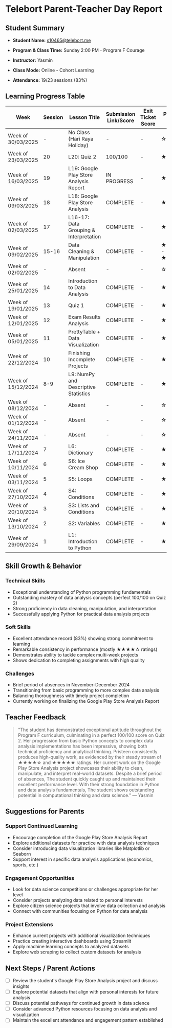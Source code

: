 # Telebort Parent-Teacher Day Report

## Student Summary

- **Student Name:** s10465@telebort.me

- **Program & Class Time:** Sunday 2:00 PM - Program F Courage

- **Instructor:** Yasmin 

- **Class Mode:** Online - Cohort Learning

- **Attendance:** 19/23 sessions (83%)


## Learning Progress Table

| Week | Session | Lesson Title | Submission Link/Score | Exit Ticket Score | Progress Rating |
|------|---------|-------------|----------------------|-------------------|-----------------|
| Week of 30/03/2025 | - | No Class (Hari Raya Holiday) | - | - | ☆☆☆☆☆ |
| Week of 23/03/2025 | 20 | L20: Quiz 2 | 100/100 | - | ★★★★★ |
| Week of 16/03/2025 | 19 | L19: Google Play Store Analysis Report | IN PROGRESS | - | ★★★☆☆ |
| Week of 09/03/2025 | 18 | L18: Google Play Store Analysis | COMPLETE | - | ★★★★☆ |
| Week of 02/03/2025 | 17 | L16-17: Data Grouping & Interpretation | COMPLETE | - | ★★★★☆ |
| Week of 09/02/2025 | 15-16 | Data Cleaning & Manipulation | COMPLETE | - | ★★★★☆ - ★★★★★ |
| Week of 02/02/2025 | - | Absent | - | - | ☆☆☆☆☆ |
| Week of 25/01/2025 | 14 | Introduction to Data Analysis | COMPLETE | - | ★★★★☆ |
| Week of 19/01/2025 | 13 | Quiz 1 | COMPLETE | - | ★★★★☆ |
| Week of 12/01/2025 | 12 | Exam Results Analysis | COMPLETE | - | ★★★★☆ |
| Week of 05/01/2025 | 11 | PrettyTable + Data Visualization | COMPLETE | - | ★★★★☆ |
| Week of 22/12/2024 | 10 | Finishing Incomplete Projects | COMPLETE | - | ★★★★☆ |
| Week of 15/12/2024 | 8-9 | L9: NumPy and Descriptive Statistics | COMPLETE | - | ★★★☆☆ |
| Week of 08/12/2024 | - | Absent | - | - | ☆☆☆☆☆ |
| Week of 01/12/2024 | - | Absent | - | - | ☆☆☆☆☆ |
| Week of 24/11/2024 | - | Absent | - | - | ☆☆☆☆☆ |
| Week of 17/11/2024 | 7 | L6: Dictionary | COMPLETE | - | ★★★★☆ |
| Week of 10/11/2024 | 6 | S6: Ice Cream Shop | COMPLETE | - | ★★★★☆ |
| Week of 03/11/2024 | 5 | S5: Loops | COMPLETE | - | ★★★★☆ |
| Week of 27/10/2024 | 4 | S4: Conditions | COMPLETE | - | ★★★★☆ |
| Week of 20/10/2024 | 3 | S3: Lists and Conditions | COMPLETE | - | ★★★★☆ |
| Week of 13/10/2024 | 2 | S2: Variables | COMPLETE | - | ★★★★☆ |
| Week of 29/09/2024 | 1 | L1: Introduction to Python | COMPLETE | - | ★★★★☆ |

## Skill Growth & Behavior

### Technical Skills
- Exceptional understanding of Python programming fundamentals
- Outstanding mastery of data analysis concepts (perfect 100/100 on Quiz 2)
- Strong proficiency in data cleaning, manipulation, and interpretation
- Successfully applying Python for practical data analysis projects

### Soft Skills
- Excellent attendance record (83%) showing strong commitment to learning
- Remarkable consistency in performance (mostly ★★★★☆ ratings)
- Demonstrates ability to tackle complex multi-week projects
- Shows dedication to completing assignments with high quality

### Challenges
- Brief period of absences in November-December 2024
- Transitioning from basic programming to more complex data analysis
- Balancing thoroughness with timely project completion
- Currently working on finalizing the Google Play Store Analysis Report

## Teacher Feedback
> "The student has demonstrated exceptional aptitude throughout the Program F curriculum, culminating in a perfect 100/100 score on Quiz 2. Her progression from basic Python concepts to complex data analysis implementations has been impressive, showing both technical proficiency and analytical thinking. Pristeen consistently produces high-quality work, as evidenced by their steady stream of ★★★★☆ and ★★★★★ ratings. Her current work on the Google Play Store Analysis project showcases their ability to clean, manipulate, and interpret real-world datasets. Despite a brief period of absences, The student quickly caught up and maintained their excellent performance level. With their strong foundation in Python and data analysis fundamentals, The student shows outstanding potential in computational thinking and data science." — Yasmin

## Suggestions for Parents

### Support Continued Learning
- Encourage completion of the Google Play Store Analysis Report
- Explore additional datasets for practice with data analysis techniques
- Consider introducing data visualization libraries like Matplotlib or Seaborn
- Support interest in specific data analysis applications (economics, sports, etc.)

### Engagement Opportunities
- Look for data science competitions or challenges appropriate for her level
- Consider projects analyzing data related to personal interests
- Explore citizen science projects that involve data collection and analysis
- Connect with communities focusing on Python for data analysis

### Project Extensions
- Enhance current projects with additional visualization techniques
- Practice creating interactive dashboards using Streamlit
- Apply machine learning concepts to analyzed datasets
- Explore web scraping to collect custom datasets for analysis

## Next Steps / Parent Actions
- [ ] Review the student's Google Play Store Analysis project and discuss insights
- [ ] Explore potential datasets that align with personal interests for future analysis
- [ ] Discuss potential pathways for continued growth in data science
- [ ] Consider advanced Python resources focusing on data analysis and visualization
- [ ] Maintain the excellent attendance and engagement pattern established